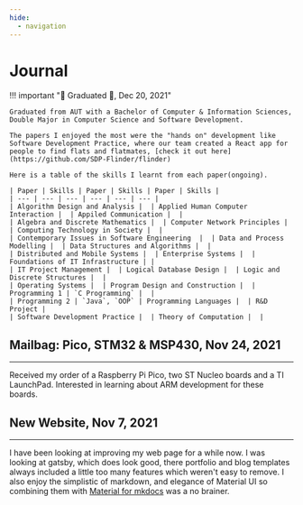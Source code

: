```yaml
---
hide:
  - navigation
---
```

# Journal

!!! important "📌 Graduated 🎉, Dec 20, 2021"

    Graduated from AUT with a Bachelor of Computer & Information Sciences, Double Major in Computer Science and Software Development. 

    The papers I enjoyed the most were the "hands on" development like Software Development Practice, where our team created a React app for people to find flats and flatmates, [check it out here](https://github.com/SDP-Flinder/flinder)

    Here is a table of the skills I learnt from each paper(ongoing).

    | Paper | Skills | Paper | Skills | Paper | Skills |
    | --- | --- | --- | --- | --- | --- |
    | Algorithm Design and Analysis |  | Applied Human Computer Interaction |  | Appiled Communication |  |  
    | Algebra and Discrete Mathematics |  | Computer Network Principles |  | Computing Technology in Society |  |
    | Contemporary Issues in Software Engineering  |  | Data and Process Modelling |  | Data Structures and Algorithms |  |
    | Distributed and Mobile Systems |  | Enterprise Systems |  | Foundations of IT Infrastructure | |
    | IT Project Management |  | Logical Database Design |  | Logic and Discrete Structures |  |
    | Operating Systems |  | Program Design and Construction |  | Programming 1 | `C Programming` |  |
    | Programming 2 | `Java`, `OOP` | Programming Languages |  | R&D Project |  
    | Software Development Practice |  | Theory of Computation |  |

## Mailbag: Pico, STM32 & MSP430, Nov 24, 2021

---

Received my order of a Raspberry Pi Pico, two ST Nucleo boards and a TI LaunchPad. Interested in learning about ARM development for these boards.

## New Website, Nov 7, 2021

---

I have been looking at improving my web page for a while now. I was looking at gatsby, which does look good, there portfolio and blog templates always included a little too many features which weren't easy to remove. I also enjoy the simplistic of markdown, and elegance of Material UI so combining them with [Material for mkdocs](https://squidfunk.github.io/mkdocs-material/) was a no brainer.
